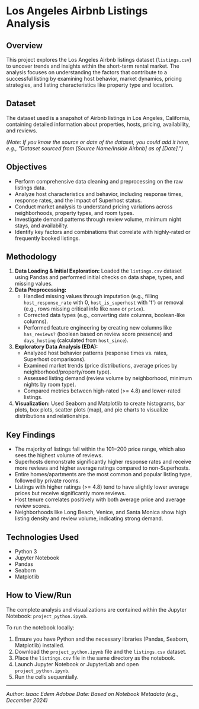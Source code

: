 # Los Angeles Airbnb Listings Analysis

## Overview

This project explores the Los Angeles Airbnb listings dataset (`listings.csv`) to uncover trends and insights within the short-term rental market. The analysis focuses on understanding the factors that contribute to a successful listing by examining host behavior, market dynamics, pricing strategies, and listing characteristics like property type and location.

## Dataset

The dataset used is a snapshot of Airbnb listings in Los Angeles, California, containing detailed information about properties, hosts, pricing, availability, and reviews.

*(Note: If you know the source or date of the dataset, you could add it here, e.g., "Dataset sourced from [Source Name/Inside Airbnb] as of [Date].")*

## Objectives

*   Perform comprehensive data cleaning and preprocessing on the raw listings data.
*   Analyze host characteristics and behavior, including response times, response rates, and the impact of Superhost status.
*   Conduct market analysis to understand pricing variations across neighborhoods, property types, and room types.
*   Investigate demand patterns through review volume, minimum night stays, and availability.
*   Identify key factors and combinations that correlate with highly-rated or frequently booked listings.

## Methodology

1.  **Data Loading & Initial Exploration:** Loaded the `listings.csv` dataset using Pandas and performed initial checks on data shape, types, and missing values.
2.  **Data Preprocessing:**
    *   Handled missing values through imputation (e.g., filling `host_response_rate` with 0, `host_is_superhost` with 'f') or removal (e.g., rows missing critical info like `name` or `price`).
    *   Corrected data types (e.g., converting date columns, boolean-like columns).
    *   Performed feature engineering by creating new columns like `has_reviews?` (boolean based on review score presence) and `days_hosting` (calculated from `host_since`).
3.  **Exploratory Data Analysis (EDA):**
    *   Analyzed host behavior patterns (response times vs. rates, Superhost comparisons).
    *   Examined market trends (price distributions, average prices by neighborhood/property/room type).
    *   Assessed listing demand (review volume by neighborhood, minimum nights by room type).
    *   Compared metrics between high-rated (>= 4.8) and lower-rated listings.
4.  **Visualization:** Used Seaborn and Matplotlib to create histograms, bar plots, box plots, scatter plots (map), and pie charts to visualize distributions and relationships.

## Key Findings

*   The majority of listings fall within the $101-$200 price range, which also sees the highest volume of reviews.
*   Superhosts demonstrate significantly higher response rates and receive more reviews and higher average ratings compared to non-Superhosts.
*   Entire homes/apartments are the most common and popular listing type, followed by private rooms.
*   Listings with higher ratings (>= 4.8) tend to have slightly lower average prices but receive significantly more reviews.
*   Host tenure correlates positively with both average price and average review scores.
*   Neighborhoods like Long Beach, Venice, and Santa Monica show high listing density and review volume, indicating strong demand.

## Technologies Used

*   Python 3
*   Jupyter Notebook
*   Pandas
*   Seaborn
*   Matplotlib

## How to View/Run

The complete analysis and visualizations are contained within the Jupyter Notebook: `project_python.ipynb`.

To run the notebook locally:
1.  Ensure you have Python and the necessary libraries (Pandas, Seaborn, Matplotlib) installed.
2.  Download the `project_python.ipynb` file and the `listings.csv` dataset.
3.  Place the `listings.csv` file in the same directory as the notebook.
4.  Launch Jupyter Notebook or JupyterLab and open `project_python.ipynb`.
5.  Run the cells sequentially.

---

*Author: Isaac Edem Adoboe*
*Date: Based on Notebook Metadata (e.g., December 2024)*
